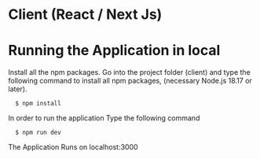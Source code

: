 # Client (React / Next Js)

# Running the Application in local

Install all the npm packages. Go into the project folder (client) and type the following command to install all npm packages, (necessary Node.js 18.17 or later).

```
  $ npm install
```


In order to run the application Type the following command

```
  $ npm run dev
```


The Application Runs on localhost:3000